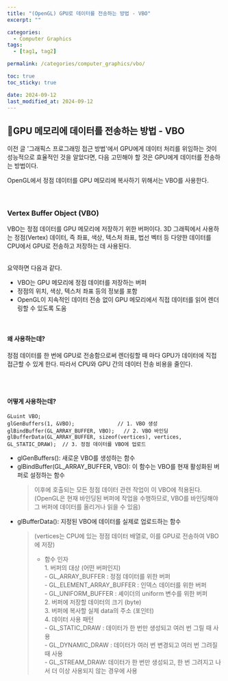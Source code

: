 ```yaml
---
title: "(OpenGL) GPU로 데이터를 전송하는 방법 - VBO"
excerpt: ""

categories:
  - Computer Graphics
tags:
  - [tag1, tag2]

permalink: /categories/computer_graphics/vbo/

toc: true
toc_sticky: true

date: 2024-09-12
last_modified_at: 2024-09-12
---
```


## 🦥GPU 메모리에 데이터를 전송하는 방법 - VBO
이전 글 '그래픽스 프로그래밍 접근 방법'에서 GPU에게 데이터 처리를 위임하는 것이 성능적으로 효율적인 것을 알았다면, 다음 고민해야 할 것은 GPU에게 데이터를 전송하는 방법이다. <br>

OpenGL에서 정점 데이터를 GPU 메모리에 복사하기 위해서는 VBO를 사용한다.
<br><br><br>


### Vertex Buffer Object (VBO)
VBO는 정점 데이터를 GPU 메모리에 저장하기 위한 버퍼이다. 3D 그래픽에서 사용하는 정점(Vertex) 데이터, 즉 좌표, 색상, 텍스처 좌표, 법선 벡터 등 다양한 데이터를 CPU에서 GPU로 전송하고 저장하는 데 사용된다. <br><br>

요약하면 다음과 같다. 
- VBO는 GPU 메모리에 정점 데이터를 저장하는 버퍼
- 정점의 위치, 색상, 텍스처 좌표 등의 정보를 포함
- OpenGL이 지속적인 데이터 전송 없이 GPU 메모리에서 직접 데이터를 읽어 렌더링할 수 있도록 도움

<br>

#### 왜 사용하는데? 
정점 데이터를 한 번에 GPU로 전송함으로써 렌더링할 때 마다 GPU가 데이터에 직접 접근할 수 있게 한다. 따라서 CPU와 GPU 간의 데이터 전송 비용을 줄인다.

<br><br>



#### 어떻게 사용하는데?

```
GLuint VBO;
glGenBuffers(1, &VBO);              // 1. VBO 생성
glBindBuffer(GL_ARRAY_BUFFER, VBO);   // 2. VBO 바인딩
glBufferData(GL_ARRAY_BUFFER, sizeof(vertices), vertices, GL_STATIC_DRAW);  // 3. 정점 데이터를 VBO에 업로드
```

- glGenBuffers(): 새로운 VBO를 생성하는 함수
- glBindBuffer(GL_ARRAY_BUFFER, VBO): 이 함수는 VBO를 현재 활성화된 버퍼로 설정하는 함수 <br>
	> 이후에 호출되는 모든 정점 데이터 관련 작업이 이 VBO에 적용된다. (OpenGL은 현재 바인딩된 버퍼에 작업을 수행하므로, VBO를 바인딩해야 그 버퍼에 데이터를 올리거나 읽을 수 있음)
- glBufferData(): 지정된 VBO에 데이터를 실제로 업로드하는 함수 <br>
  > (vertices는 CPU에 있는 정점 데이터 배열로, 이를 GPU로 전송하여 VBO에 저장)<br>
	 > * 함수 인자 <br>
      1. 버퍼의 대상 (어떤 버퍼인지)<br>
				- GL_ARRAY_BUFFER : 정점 데이터를 위한 버퍼 <br>
				- GL_ELEMENT_ARRAY_BUFFER : 인덱스 데이터를 위한 버퍼 <br>
				- GL_UNIFORM_BUFFER : 셰이더의 uniform 변수를 위한 버퍼 <br>
      2. 버퍼에 저장할 데이터의 크기 (byte) <br>
      3. 버퍼에 복사할 실제 data의 주소 (포인터) <br>
      4. 데이터 사용 패턴 <br>
				- GL_STATIC_DRAW : 데이터가 한 번만 생성되고 여러 번 그릴 때 사용 <br>
				- GL_DYNAMIC_DRAW : 데이터가 여러 번 변경되고 여러 번 그려질 때 사용 <br>
				- GL_STREAM_DRAW: 데이터가 한 번만 생성되고, 한 번 그려지고 나서 더 이상 사용되지 않는 경우에 사용 <br>

<br><br>
